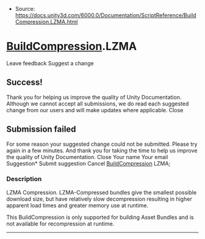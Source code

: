 * Source: https://docs.unity3d.com/6000.0/Documentation/ScriptReference/BuildCompression.LZMA.html

#  [BuildCompression](https://docs.unity3d.com/6000.0/Documentation/ScriptReference/BuildCompression.html).LZMA
Leave feedback
Suggest a change
## Success!
Thank you for helping us improve the quality of Unity Documentation. Although we cannot accept all submissions, we do read each suggested change from our users and will make updates where applicable.
Close
## Submission failed
For some reason your suggested change could not be submitted. Please <a>try again</a> in a few minutes. And thank you for taking the time to help us improve the quality of Unity Documentation.
Close
Your name Your email Suggestion* Submit suggestion
Cancel
[BuildCompression](https://docs.unity3d.com/6000.0/Documentation/ScriptReference/BuildCompression.html) LZMA; 
### Description
LZMA Compression.
LZMA-Compressed bundles give the smallest possible download size, but have relatively slow decompression resulting in higher apparent load times and greater memory use at runtime.  
  
This BuildCompression is only supported for building Asset Bundles and is not available for recompression at runtime.
* * *

